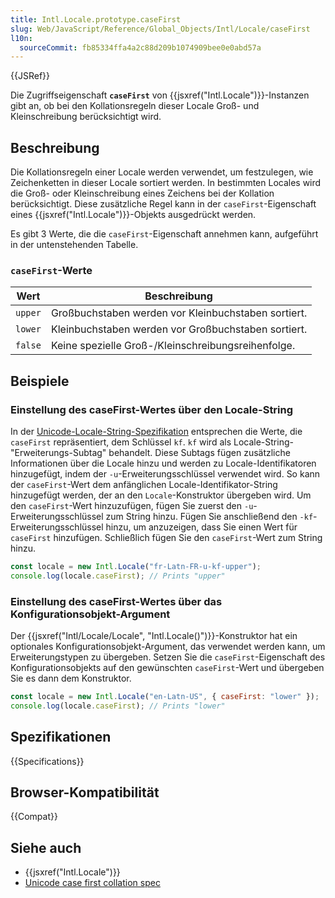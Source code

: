 ```yaml
---
title: Intl.Locale.prototype.caseFirst
slug: Web/JavaScript/Reference/Global_Objects/Intl/Locale/caseFirst
l10n:
  sourceCommit: fb85334ffa4a2c88d209b1074909bee0e0abd57a
---
```


{{JSRef}}

Die Zugriffseigenschaft **`caseFirst`** von {{jsxref("Intl.Locale")}}-Instanzen gibt an, ob bei den Kollationsregeln dieser Locale Groß- und Kleinschreibung berücksichtigt wird.

## Beschreibung

Die Kollationsregeln einer Locale werden verwendet, um festzulegen, wie Zeichenketten in dieser Locale sortiert werden. In bestimmten Locales wird die Groß- oder Kleinschreibung eines Zeichens bei der Kollation berücksichtigt. Diese zusätzliche Regel kann in der `caseFirst`-Eigenschaft eines {{jsxref("Intl.Locale")}}-Objekts ausgedrückt werden.

Es gibt 3 Werte, die die `caseFirst`-Eigenschaft annehmen kann, aufgeführt in der untenstehenden Tabelle.

### `caseFirst`-Werte

| Wert    | Beschreibung                                      |
| ------- | ------------------------------------------------- |
| `upper` | Großbuchstaben werden vor Kleinbuchstaben sortiert. |
| `lower` | Kleinbuchstaben werden vor Großbuchstaben sortiert. |
| `false` | Keine spezielle Groß-/Kleinschreibungsreihenfolge. |

## Beispiele

### Einstellung des caseFirst-Wertes über den Locale-String

In der [Unicode-Locale-String-Spezifikation](https://www.unicode.org/reports/tr35/) entsprechen die Werte, die `caseFirst` repräsentiert, dem Schlüssel `kf`. `kf` wird als Locale-String-"Erweiterungs-Subtag" behandelt. Diese Subtags fügen zusätzliche Informationen über die Locale hinzu und werden zu Locale-Identifikatoren hinzugefügt, indem der `-u`-Erweiterungsschlüssel verwendet wird. So kann der `caseFirst`-Wert dem anfänglichen Locale-Identifikator-String hinzugefügt werden, der an den `Locale`-Konstruktor übergeben wird. Um den `caseFirst`-Wert hinzuzufügen, fügen Sie zuerst den `-u`-Erweiterungsschlüssel zum String hinzu. Fügen Sie anschließend den `-kf`-Erweiterungsschlüssel hinzu, um anzuzeigen, dass Sie einen Wert für `caseFirst` hinzufügen. Schließlich fügen Sie den `caseFirst`-Wert zum String hinzu.

```js
const locale = new Intl.Locale("fr-Latn-FR-u-kf-upper");
console.log(locale.caseFirst); // Prints "upper"
```

### Einstellung des caseFirst-Wertes über das Konfigurationsobjekt-Argument

Der {{jsxref("Intl/Locale/Locale", "Intl.Locale()")}}-Konstruktor hat ein optionales Konfigurationsobjekt-Argument, das verwendet werden kann, um Erweiterungstypen zu übergeben. Setzen Sie die `caseFirst`-Eigenschaft des Konfigurationsobjekts auf den gewünschten `caseFirst`-Wert und übergeben Sie es dann dem Konstruktor.

```js
const locale = new Intl.Locale("en-Latn-US", { caseFirst: "lower" });
console.log(locale.caseFirst); // Prints "lower"
```

## Spezifikationen

{{Specifications}}

## Browser-Kompatibilität

{{Compat}}

## Siehe auch

- {{jsxref("Intl.Locale")}}
- [Unicode case first collation spec](https://github.com/unicode-org/cldr/blob/main/common/bcp47/collation.xml#L49)
